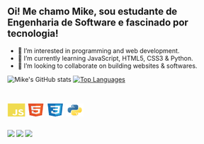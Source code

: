 ## Oi! Me chamo Mike, sou estudante de Engenharia de Software e fascinado por tecnologia!

- 👀 I’m interested in programming and web development.
- 🌱 I’m currently learning JavaScript, HTML5, CSS3 & Python.
- 💞️ I’m looking to collaborate on building websites & softwares.

![Mike's GitHub stats](https://github-readme-stats.vercel.app/api?username=mikecarvalhoborges&show_icons=true&theme=radical)
[![Top Languages](https://github-readme-stats.vercel.app/api/top-langs/?username=mikecarvalhoborges&layout=compact&theme=radical)](https://github.com/anuraghazra/github-readme-stats)

##

<div style="display: inline_block"><br>
  <img align="center" alt="Mike-Js" height="30" width="40" src="https://raw.githubusercontent.com/devicons/devicon/master/icons/javascript/javascript-plain.svg">
  <img align="center" alt="Mike-HTML" height="30" width="40" src="https://raw.githubusercontent.com/devicons/devicon/master/icons/html5/html5-original.svg">
  <img align="center" alt="Mike-CSS" height="30" width="40" src="https://raw.githubusercontent.com/devicons/devicon/master/icons/css3/css3-original.svg">
  <img align="center" alt="Mike-Python" height="30" width="40" src="https://raw.githubusercontent.com/devicons/devicon/master/icons/python/python-original.svg">
</div>

##
  
<div> 
  <a href="https://instagram.com/mikecarvalhoborges" target="_blank"><img src="https://img.shields.io/badge/-Instagram-%23E4405F?style=for-the-badge&logo=instagram&logoColor=white" target="_blank"></a> 
  <a href = "mailto:mikeborges.6@gmail.com"><img src="https://img.shields.io/badge/-Gmail-%23333?style=for-the-badge&logo=gmail&logoColor=white" target="_blank"></a>
  <a href="https://www.linkedin.com/in/mikecarvalhoborges" target="_blank"><img src="https://img.shields.io/badge/-LinkedIn-%230077B5?style=for-the-badge&logo=linkedin&logoColor=white" target="_blank"></a> 
<!---
mikecarvalhoborges/mikecarvalhoborges is a ✨ special ✨ repository because its `README.md` (this file) appears on your GitHub profile.
You can click the Preview link to take a look at your changes.
--->
